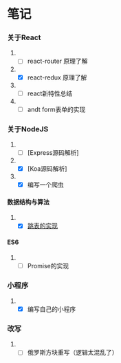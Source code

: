 # 笔记

### 关于React

1. - [ ] react-router 原理了解
2. - [x] react-redux 原理了解
3. - [ ] react新特性总结
4. - [ ] andt form表单的实现

### 关于NodeJS

1. - [ ] [Express源码解析]
2. - [x] [Koa源码解析]
3. - [x] 编写一个爬虫

#### 数据结构与算法

1. - [x] [跳表的实现](https://github.com/weijie9520/Geek-time/blob/master/%E6%95%B0%E6%8D%AE%E7%BB%93%E6%9E%84%E4%B8%8E%E7%AE%97%E6%B3%95%E4%B9%8B%E7%BE%8E/17%20-%20%E8%B7%B3%E8%A1%A8%EF%BC%9A%E4%B8%BA%E4%BB%80%E4%B9%88Redis%E4%B8%80%E5%AE%9A%E8%A6%81%E7%94%A8%E8%B7%B3%E8%A1%A8%E6%9D%A5%E5%AE%9E%E7%8E%B0%E6%9C%89%E5%BA%8F%E9%9B%86%E5%90%88.html)

#### ES6

1. - [ ] Promise的实现

### 小程序

1. - [x] 编写自己的小程序

### 改写
1. - [ ] 俄罗斯方块重写（逻辑太混乱了）

